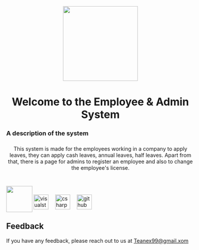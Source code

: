 <div align="center">
  <img height="200" src="https://user-images.githubusercontent.com/74038190/221352995-5ac18bdf-1a19-4f99-bbb6-77559b220470.gif"  />
</div>

###

<h1 align="center">
Welcome to the Employee & Admin System
</h1>



###

<h3 align="left">A description of the system</h3>

###

<p align="center">This system is made for the employees working in a company to apply leaves, they can apply cash leaves, annual leaves, half leaves. Apart from that, there is a page for admins to register an employee and also to change the employee's license.</p>

###

<br clear="both">

<img align="left" height="70" src="https://user-images.githubusercontent.com/74038190/219923809-b86dc415-a0c2-4a38-bc88-ad6cf06395a8.gif"  />

###

<div align="left">
  <img src="https://img.shields.io/badge/Visual Studio-5C2D91?logo=visualstudio&logoColor=white&style=for-the-badge" height="40" alt="visualstudio logo"  />
  <img width="10" />
  <img src="https://img.shields.io/badge/C Sharp-239120?logo=csharp&logoColor=white&style=for-the-badge" height="40" alt="csharp logo"  />
  <img width="10" />
  <img src="https://img.shields.io/badge/GitHub-181717?logo=github&logoColor=white&style=for-the-badge" height="40" alt="github logo"  />
</div>

###
## Feedback

If you have any feedback, please reach out to us at Teanex99@gmail.xom
